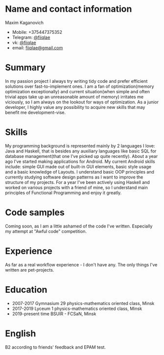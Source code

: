 # Name and contact information
Maxim Kaganovich  
- Mobile: +375447375352
- Telegram: [@fiiqlae](https://t.me/fiiqlae)
- vk: [@fiiqlae](https://vk.com/fiiqlae)
- email: fiiqlae@gmail.com
# Summary
In my passion project I always try writing tidy code and prefer efficient solutions over fast-to-implement ones.
I am a fan of optimization(memory optimization exceptionally) and current situation(when simple and often trivial apps take up an unreasonable amount of memory) irritates me viciously, so I am always on the lookout for ways of optimization. As a junior developer, I highly value any possibility to acquire new skills that may benefit me development-vise.   
#  Skills  
My programming background is represented mainly by 2 languages I love: Java and Haskell, that is besides any auxiliary languages like basic SQL for database management(that one I've picked up quite recently). About a year ago I've started making applications for Android. My current Android skills include: simple GUI made out of built-in GUI elements, basic style usage and a basic knowledge of Layouts. I understand basic OOP principles and currently studying software design patterns as I want to improve the structure of my projects. For a year I've been actively using Haskell and worked on various projects with a friend of mine, so I understand main principles of Functional Programming and enjoy it greatly.
# Code samples
Coming soon, as I am a little ashamed of the code I've written. Especially my attempt at "Awful code" competition.
# Experience
As far as a real workflow experience - I don't have any. The only things I've written are pet-projects.
# Education
- 2007-2017 Gymnasium 29 physics-mathematics oriented class, Minsk  
- 2017-2019 Lyceum 1 physics-mathematics oriented class, Minsk
- 2019-present time BSUIR - FCSaN, Minsk
# English
B2 according to friends' feedback and EPAM test.